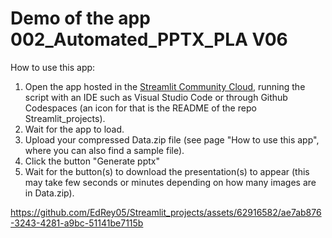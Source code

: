 
# Demo of the app 002_Automated_PPTX_PLA V06

How to use this app:
1. Open the app hosted in the <a href="https://edrey05-st-app-002.streamlit.app/">Streamlit Community Cloud</a>, running the script with an IDE such as Visual Studio Code or through Github Codespaces (an icon for that is the README of the repo Streamlit_projects).
2. Wait for the app to load.
3. Upload your compressed Data.zip file (see page "How to use this app", where you can also find a sample file).
4. Click the button "Generate pptx"
5. Wait for the button(s) to download the presentation(s) to appear (this may take few seconds or minutes depending on how many images are in Data.zip).

https://github.com/EdRey05/Streamlit_projects/assets/62916582/ae7ab876-3243-4281-a9bc-51141be7115b
